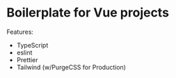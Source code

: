 # Boilerplate for Vue projects

Features:
- TypeScript
- eslint
- Prettier
- Tailwind (w/PurgeCSS for Production)
